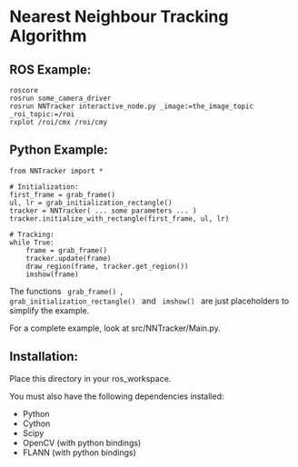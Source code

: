 Nearest Neighbour Tracking Algorithm
====================================

ROS Example:
------------

    roscore
    rosrun some_camera_driver
    rosrun NNTracker interactive_node.py _image:=the_image_topic _roi_topic:=/roi
    rxplot /roi/cmx /roi/cmy

Python Example:
---------------
    from NNTracker import *
    
    # Initialization:
    first_frame = grab_frame()
	ul, lr = grab_initialization_rectangle()
    tracker = NNTracker( ... some parameters ... )
    tracker.initialize_with_rectangle(first_frame, ul, lr)

	# Tracking:
    while True:
        frame = grab_frame()
        tracker.update(frame)
        draw_region(frame, tracker.get_region())
        imshow(frame)

The functions <code> grab_frame() </code>, <code>
grab_initialization_rectangle() </code> and <code> imshow() </code> are
just placeholders to simplify the example.

For a complete example, look at src/NNTracker/Main.py.

Installation:
-------------

Place this directory in your ros_workspace. 

You must also have the following dependencies installed:

- Python
- Cython
- Scipy
- OpenCV (with python bindings)
- FLANN (with python bindings)
